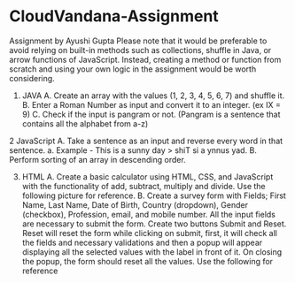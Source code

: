 # CloudVandana-Assignment
Assignment by Ayushi Gupta
Please note that it would be preferable to avoid relying on built-in methods such as collections, shuffle
in Java, or arrow functions of JavaScript. Instead, creating a method or function from scratch and using
your own logic in the assignment would be worth considering.

1. JAVA
A. Create an array with the values (1, 2, 3, 4, 5, 6, 7) and shuffle it.
B. Enter a Roman Number as input and convert it to an integer. (ex IX = 9)
C. Check if the input is pangram or not. (Pangram is a sentence that contains all the alphabet
from a-z)


2 JavaScript
A. Take a sentence as an input and reverse every word in that sentence.
a. Example - This is a sunny day > shiT si a ynnus yad.
B. Perform sorting of an array in descending order.

3. HTML
A. Create a basic calculator using HTML, CSS, and JavaScript with the functionality of add,
subtract, multiply and divide. Use the following picture for reference.
B. Create a survey form with Fields; First Name, Last Name, Date of Birth, Country (dropdown),
Gender (checkbox), Profession, email, and mobile number. All the input fields are
necessary to submit the form. Create two buttons Submit and Reset. Reset will reset the
form while clicking on submit, first, it will check all the fields and necessary validations and
then a popup will appear displaying all the selected values with the label in front of it. On
closing the popup, the form should reset all the values. Use the following for reference
